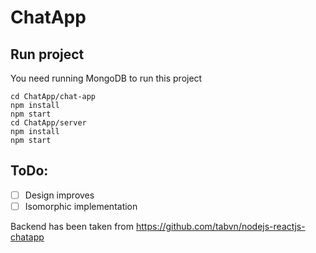 # ChatApp
## Run project
You need running MongoDB to run this project
```
cd ChatApp/chat-app
npm install
npm start
cd ChatApp/server
npm install
npm start
```
## ToDo:
- [ ] Design improves
- [ ] Isomorphic implementation

Backend has been taken from https://github.com/tabvn/nodejs-reactjs-chatapp
